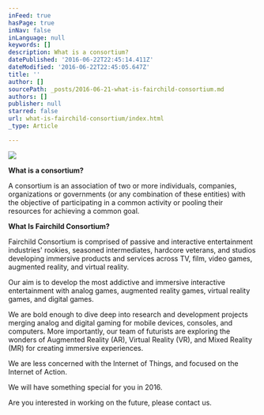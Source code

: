 ```yaml
---
inFeed: true
hasPage: true
inNav: false
inLanguage: null
keywords: []
description: What is a consortium?
datePublished: '2016-06-22T22:45:14.411Z'
dateModified: '2016-06-22T22:45:05.647Z'
title: ''
author: []
sourcePath: _posts/2016-06-21-what-is-fairchild-consortium.md
authors: []
publisher: null
starred: false
url: what-is-fairchild-consortium/index.html
_type: Article

---
```

![](https://imgflo.herokuapp.com/graph/vahj1ThiexotieMo/585ff933d739c8125578e67f0796d695/croprotate.png?cropheight=768&cropwidth=2048&degrees=0&input=https%3A%2F%2Fthe-grid-user-content.s3-us-west-2.amazonaws.com%2F2209be4a-fe3b-4b64-b327-8e615278e9d5.png&x=0&y=0)

**What is a consortium?**

A consortium is an association of two or more individuals, companies, organizations or governments (or any combination of these entities) with the objective of participating in a common activity or pooling their resources for achieving a common goal.

**What Is Fairchild Consortium?**

Fairchild Consortium is comprised of passive and interactive entertainment industries' rookies, seasoned intermediates, hardcore veterans, and studios developing immersive products and services across TV, film, video games, augmented reality, and virtual reality.

Our aim is to develop the most addictive and immersive interactive entertainment with analog games, augmented reality games, virtual reality games, and digital games. 

We are bold enough to dive deep into research and development projects merging analog and digital gaming for mobile devices, consoles, and computers. More importantly, our team of futurists are exploring the wonders of Augmented Reality (AR), Virtual Reality (VR), and Mixed Reality (MR) for creating immersive experiences.

We are less concerned with the Internet of Things, and focused on the Internet of Action.

We will have something special for you in 2016\.

Are you interested in working on the future, please contact us.